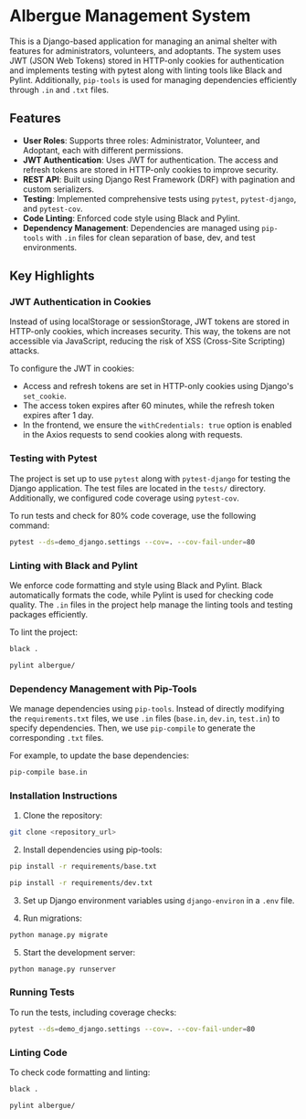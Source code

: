 # Albergue Management System

This is a Django-based application for managing an animal shelter with features for administrators, volunteers, and adoptants. The system uses JWT (JSON Web Tokens) stored in HTTP-only cookies for authentication and implements testing with pytest along with linting tools like Black and Pylint. Additionally, `pip-tools` is used for managing dependencies efficiently through `.in` and `.txt` files.

## Features

- **User Roles**: Supports three roles: Administrator, Volunteer, and Adoptant, each with different permissions.
- **JWT Authentication**: Uses JWT for authentication. The access and refresh tokens are stored in HTTP-only cookies to improve security.
- **REST API**: Built using Django Rest Framework (DRF) with pagination and custom serializers.
- **Testing**: Implemented comprehensive tests using `pytest`, `pytest-django`, and `pytest-cov`.
- **Code Linting**: Enforced code style using Black and Pylint.
- **Dependency Management**: Dependencies are managed using `pip-tools` with `.in` files for clean separation of base, dev, and test environments.

## Key Highlights

### JWT Authentication in Cookies

Instead of using localStorage or sessionStorage, JWT tokens are stored in HTTP-only cookies, which increases security. This way, the tokens are not accessible via JavaScript, reducing the risk of XSS (Cross-Site Scripting) attacks. 

To configure the JWT in cookies:
- Access and refresh tokens are set in HTTP-only cookies using Django's `set_cookie`.
- The access token expires after 60 minutes, while the refresh token expires after 1 day.
- In the frontend, we ensure the `withCredentials: true` option is enabled in the Axios requests to send cookies along with requests.

### Testing with Pytest

The project is set up to use `pytest` along with `pytest-django` for testing the Django application. The test files are located in the `tests/` directory. Additionally, we configured code coverage using `pytest-cov`.

To run tests and check for 80% code coverage, use the following command:

```bash
pytest --ds=demo_django.settings --cov=. --cov-fail-under=80
```

### Linting with Black and Pylint

We enforce code formatting and style using Black and Pylint. Black automatically formats the code, while Pylint is used for checking code quality. The `.in` files in the project help manage the linting tools and testing packages efficiently.

To lint the project:

```bash
black .
```

```bash
pylint albergue/
```

### Dependency Management with Pip-Tools

We manage dependencies using `pip-tools`. Instead of directly modifying the `requirements.txt` files, we use `.in` files (`base.in`, `dev.in`, `test.in`) to specify dependencies. Then, we use `pip-compile` to generate the corresponding `.txt` files.

For example, to update the base dependencies:

```bash
pip-compile base.in
```

### Installation Instructions

1. Clone the repository:

```bash
git clone <repository_url>
```

2. Install dependencies using pip-tools:

```bash
pip install -r requirements/base.txt
```
```bash
pip install -r requirements/dev.txt
```

3. Set up Django environment variables using `django-environ` in a `.env` file.

4. Run migrations:

```bash
python manage.py migrate
```

5. Start the development server:

```bash
python manage.py runserver
```

### Running Tests

To run the tests, including coverage checks:

```bash
pytest --ds=demo_django.settings --cov=. --cov-fail-under=80
```

### Linting Code

To check code formatting and linting:
```bash
black .
```
```bash
pylint albergue/
```